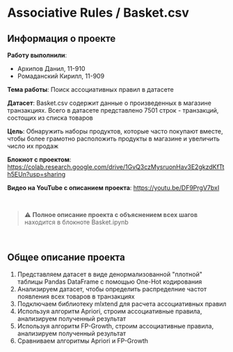 # Associative Rules / Basket.csv

## Информация о проекте  

**Работу выполнили**:
* Архипов Данил, 11-910
* Ромаданский Кирилл, 11-909

**Тема работы**: Поиск ассоциативных правил в датасете

**Датасет**: Basket.csv содержит данные о произведенных в магазине транзакциях. Всего в датасете представлено 7501 строк - транзакций, состощих из списка товаров

**Цель**: Обнаружить наборы продуктов, которые часто покупают вместе, чтобы более грамотно расположить продукты в магазине и увеличить число их продаж

**Блокнот с проектом**: https://colab.research.google.com/drive/1GvQ3czMysruonHav3E2gkzdKfTth5EUn?usp=sharing

**Видео на YouTube c описанием проекта**: https://youtu.be/DF9PrgV7bxI  

</br> 

> :warning: **Полное описание проекта с объяснением всех шагов** находится в блокноте Basket.ipynb  

</br>  

## Общее описание проекта  

1. Представляем датасет в виде денормализованной "плотной" таблицы Pandas DataFrame с помощью One-Hot кодирования
2. Анализируем датасет, чтобы определить распределние частот появления всех товаров в транзакциях 
3. Подключаем библиотеку mlxtend для расчета ассоциативных правил
4. Используя алгоритм Apriori, строим ассоциативные правила, анализируем полученный результат
5. Используя алгоритм FP-Growth, строим ассоциативные правила, анализируем полученный результат
6. Сравниваем алгоритмы Apriori и FP-Growth

